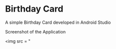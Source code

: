 # Birthday Card
 A simple Birthday Card developed in Android Studio
 
 Screenshot of the Application
 
 <img src = "
